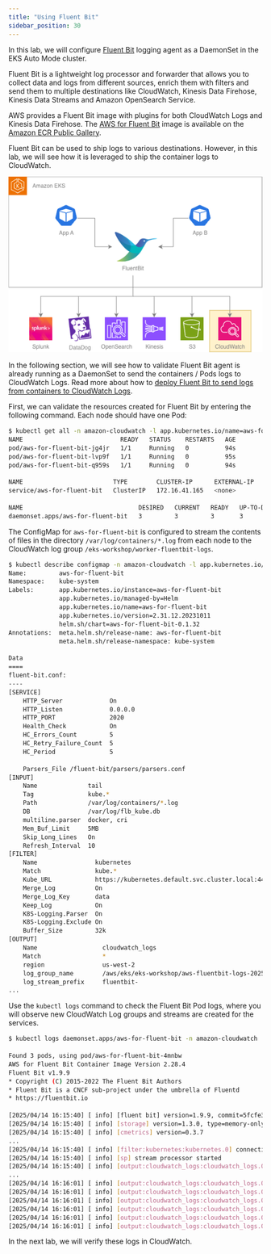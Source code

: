 ```yaml
---
title: "Using Fluent Bit"
sidebar_position: 30
---
```


In this lab, we will configure [Fluent Bit](https://fluentbit.io/) logging agent as a DaemonSet in the EKS Auto Mode cluster.

Fluent Bit is a lightweight log processor and forwarder that allows you to collect data and logs from different sources, enrich them with filters and send them to multiple destinations like CloudWatch, Kinesis Data Firehose, Kinesis Data Streams and Amazon OpenSearch Service.

AWS provides a Fluent Bit image with plugins for both CloudWatch Logs and Kinesis Data Firehose. The [AWS for Fluent Bit](https://github.com/aws/aws-for-fluent-bit) image is available on the [Amazon ECR Public Gallery](https://gallery.ecr.aws/aws-observability/aws-for-fluent-bit).

Fluent Bit can be used to ship logs to various destinations. However, in this lab, we will see how it is leveraged to ship the container logs to CloudWatch.

![Fluent-bit Architecture](./assets/fluentbit-architecture.png)

In the following section, we will see how to validate Fluent Bit agent is already running as a DaemonSet to send the containers / Pods logs to CloudWatch Logs. Read more about how to [deploy Fluent Bit to send logs from containers to CloudWatch Logs](https://docs.aws.amazon.com/AmazonCloudWatch/latest/monitoring/Container-Insights-setup-logs-FluentBit.html#Container-Insights-FluentBit-troubleshoot).

First, we can validate the resources created for Fluent Bit by entering the following command. Each node should have one Pod:

```bash hook=get-all
$ kubectl get all -n amazon-cloudwatch -l app.kubernetes.io/name=aws-for-fluent-bit
NAME                           READY   STATUS    RESTARTS   AGE
pod/aws-for-fluent-bit-jg4jr   1/1     Running   0          94s
pod/aws-for-fluent-bit-lvp9f   1/1     Running   0          95s
pod/aws-for-fluent-bit-q959s   1/1     Running   0          94s

NAME                         TYPE        CLUSTER-IP      EXTERNAL-IP   PORT(S)    AGE
service/aws-for-fluent-bit   ClusterIP   172.16.41.165   <none>        2020/TCP   96s

NAME                                DESIRED   CURRENT   READY   UP-TO-DATE   AVAILABLE   NODE SELECTOR   AGE
daemonset.apps/aws-for-fluent-bit   3         3         3       3            3           <none>          96s
```

The ConfigMap for `aws-for-fluent-bit` is configured to stream the contents of files in the directory `/var/log/containers/*.log` from each node to the CloudWatch log group `/eks-workshop/worker-fluentbit-logs`.

```bash hook=desc-cm
$ kubectl describe configmap -n amazon-cloudwatch -l app.kubernetes.io/name=aws-for-fluent-bit
Name:         aws-for-fluent-bit
Namespace:    kube-system
Labels:       app.kubernetes.io/instance=aws-for-fluent-bit
              app.kubernetes.io/managed-by=Helm
              app.kubernetes.io/name=aws-for-fluent-bit
              app.kubernetes.io/version=2.31.12.20231011
              helm.sh/chart=aws-for-fluent-bit-0.1.32
Annotations:  meta.helm.sh/release-name: aws-for-fluent-bit
              meta.helm.sh/release-namespace: kube-system

Data
====
fluent-bit.conf:
----
[SERVICE]
    HTTP_Server             On
    HTTP_Listen             0.0.0.0
    HTTP_PORT               2020
    Health_Check            On
    HC_Errors_Count         5
    HC_Retry_Failure_Count  5
    HC_Period               5

    Parsers_File /fluent-bit/parsers/parsers.conf
[INPUT]
    Name              tail
    Tag               kube.*
    Path              /var/log/containers/*.log
    DB                /var/log/flb_kube.db
    multiline.parser  docker, cri
    Mem_Buf_Limit     5MB
    Skip_Long_Lines   On
    Refresh_Interval  10
[FILTER]
    Name                kubernetes
    Match               kube.*
    Kube_URL            https://kubernetes.default.svc.cluster.local:443
    Merge_Log           On
    Merge_Log_Key       data
    Keep_Log            On
    K8S-Logging.Parser  On
    K8S-Logging.Exclude On
    Buffer_Size         32k
[OUTPUT]
    Name                  cloudwatch_logs
    Match                 *
    region                us-west-2
    log_group_name        /aws/eks/eks-workshop/aws-fluentbit-logs-20250415195811907400000002
    log_stream_prefix     fluentbit-
...
```

Use the `kubectl logs` command to check the Fluent Bit Pod logs, where you will observe new CloudWatch Log groups and streams are created for the services.

```bash hook=pods-log
$ kubectl logs daemonset.apps/aws-for-fluent-bit -n amazon-cloudwatch

Found 3 pods, using pod/aws-for-fluent-bit-4mnbw
AWS for Fluent Bit Container Image Version 2.28.4
Fluent Bit v1.9.9
* Copyright (C) 2015-2022 The Fluent Bit Authors
* Fluent Bit is a CNCF sub-project under the umbrella of Fluentd
* https://fluentbit.io

[2025/04/14 16:15:40] [ info] [fluent bit] version=1.9.9, commit=5fcfe330e5, pid=1
[2025/04/14 16:15:40] [ info] [storage] version=1.3.0, type=memory-only, sync=normal, checksum=disabled, max_chunks_up=128
[2025/04/14 16:15:40] [ info] [cmetrics] version=0.3.7
...
[2025/04/14 16:15:40] [ info] [filter:kubernetes:kubernetes.0] connectivity OK
[2025/04/14 16:15:40] [ info] [sp] stream processor started
[2025/04/14 16:15:40] [ info] [output:cloudwatch_logs:cloudwatch_logs.0] worker #0 started
...
[2025/04/14 16:16:01] [ info] [output:cloudwatch_logs:cloudwatch_logs.0] Creating log stream ui-8564fc5cfb-54llk.ui in log group /aws/eks/fluentbit-cloudwatch/workload/ui
[2025/04/14 16:16:01] [ info] [output:cloudwatch_logs:cloudwatch_logs.0] Log Group /aws/eks/fluentbit-cloudwatch/workload/ui not found. Will attempt to create it.
[2025/04/14 16:16:01] [ info] [output:cloudwatch_logs:cloudwatch_logs.0] Creating log group /aws/eks/fluentbit-cloudwatch/workload/ui
[2025/04/14 16:16:01] [ info] [output:cloudwatch_logs:cloudwatch_logs.0] Created log group /aws/eks/fluentbit-cloudwatch/workload/ui
[2025/04/14 16:16:01] [ info] [output:cloudwatch_logs:cloudwatch_logs.0] Creating log stream ui-8564fc5cfb-54llk.ui in log group /aws/eks/fluentbit-cloudwatch/workload/ui
[2025/04/14 16:16:01] [ info] [output:cloudwatch_logs:cloudwatch_logs.0] Created log stream ui-8564fc5cfb-54llk.ui
```

In the next lab, we will verify these logs in CloudWatch.
